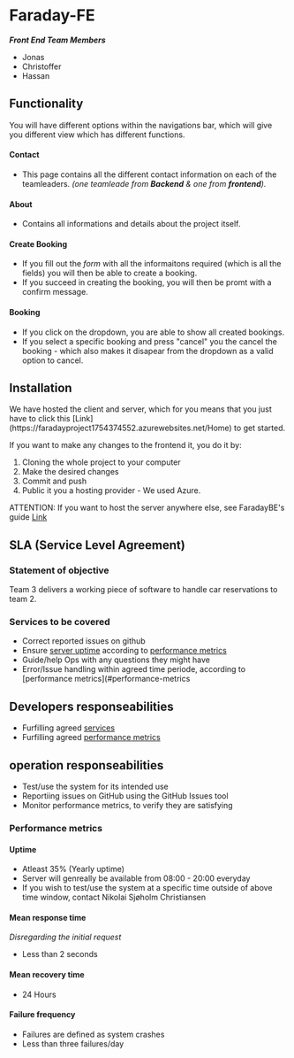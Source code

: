 # Faraday-FE
**_Front End Team Members_**
* Jonas
* Christoffer
* Hassan

<h2>Functionality</h2>
You will have different options within the navigations bar, which will give you different view which has different functions.


<h4>Contact</h4>

* This page contains all the different contact information on each of the teamleaders. _(one teamleade from **Backend** & one from **frontend**)._

<h4>About</h4>

* Contains all informations and details about the project itself.

<h4>Create Booking</h4>

* If you fill out the _form_ with all the informaitons required (which is all the fields) you will then be able to create a booking. 
* If you succeed in creating the booking, you will then be promt with a confirm message. 

<h4>Booking</h4>

* If you click on the dropdown, you are able to show all created bookings.
* If you select a specific booking and press "cancel" you the cancel the booking - which also makes it disapear from the dropdown as a valid option to cancel.



<h2>Installation</h2>
We have hosted the client and server, which for you means that you just have to click this [Link](https://faradayproject1754374552.azurewebsites.net/Home) to get started. 

If you want to make any changes to the frontend it, you do it by:
1. Cloning the whole project to your computer
2. Make the desired changes
3. Commit and push
4. Public it you a hosting provider - We used Azure.

ATTENTION: If you want to host the server anywhere else, see FaradayBE's guide [Link](https://github.com/knockers-2019/Faraday-BE)


## SLA (Service Level Agreement)
### Statement of objective
Team 3 delivers a working piece of software to handle car reservations to team 2.

### Services to be covered
- Correct reported issues on github
- Ensure [server uptime](#uptime) according to [performance metrics](#performance-metrics)
- Guide/help Ops with any questions they might have
- Error/Issue handling within agreed time periode, according to [performance metrics](#performance-metrics

## Developers responseabilities
- Furfilling agreed [services](#services-to-be-covered)
- Furfilling agreed [performance metrics](#performance-metrics)

## operation responseabilities
- Test/use the system for its intended use
- Reportiing issues on GitHub using the GitHub Issues tool
- Monitor performance metrics, to verify they are satisfying


### Performance metrics
#### Uptime
- Atleast 35% (Yearly uptime)
- Server will genreally be available from 08:00 - 20:00 everyday
- If you wish to test/use the system at a specific time outside of above time window, contact Nikolai Sjøholm Christiansen

#### Mean response time
_Disregarding the initial request_
- Less than 2 seconds

#### Mean recovery time
- 24 Hours

#### Failure frequency
- Failures are defined as system crashes
- Less than three failures/day
